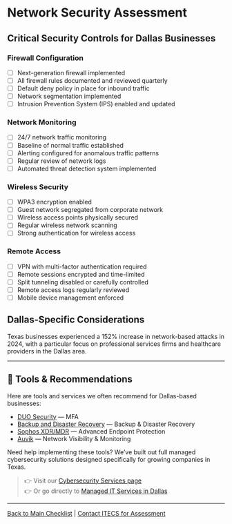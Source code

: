 # Network Security Assessment

## Critical Security Controls for Dallas Businesses

### Firewall Configuration
- [ ] Next-generation firewall implemented
- [ ] All firewall rules documented and reviewed quarterly
- [ ] Default deny policy in place for inbound traffic
- [ ] Network segmentation implemented
- [ ] Intrusion Prevention System (IPS) enabled and updated

### Network Monitoring
- [ ] 24/7 network traffic monitoring
- [ ] Baseline of normal traffic established
- [ ] Alerting configured for anomalous traffic patterns
- [ ] Regular review of network logs
- [ ] Automated threat detection system implemented

### Wireless Security
- [ ] WPA3 encryption enabled
- [ ] Guest network segregated from corporate network
- [ ] Wireless access points physically secured
- [ ] Regular wireless network scanning
- [ ] Strong authentication for wireless access

### Remote Access
- [ ] VPN with multi-factor authentication required
- [ ] Remote sessions encrypted and time-limited
- [ ] Split tunneling disabled or carefully controlled
- [ ] Remote access logs regularly reviewed
- [ ] Mobile device management enforced

## Dallas-Specific Considerations
Texas businesses experienced a 152% increase in network-based attacks in 2024, with a particular focus on professional services firms and healthcare providers in the Dallas area.

---

## 🧰 Tools & Recommendations

Here are tools and services we often recommend for Dallas-based businesses:

- [DUO Security](https://duo.com) — MFA
- [Backup and Disaster Recovery](https://itecsonline.com/it-services/backup-disaster-recovery) — Backup & Disaster Recovery
- [Sophos XDR/MDR](https://itecsonline.com/cybersecurity/endpoint-detection-response) — Advanced Endpoint Protection
- [Auvik](https://itecsonline.com/monitoring/advanced-network-monitoring) — Network Visibility & Monitoring

Need help implementing these tools? We’ve built out full managed cybersecurity solutions designed specifically for growing companies in Texas.

> 👉 Visit our [Cybersecurity Services page](https://itecsonline.com/cybersecurity-services)  
> 👉 Or go directly to [Managed IT Services in Dallas](https://itecsonline.com/it-services/managed-it-services-in-dallas)

---

[Back to Main Checklist](README.md) | [Contact ITECS for Assessment](https://itecsonline.com/contact-us)
